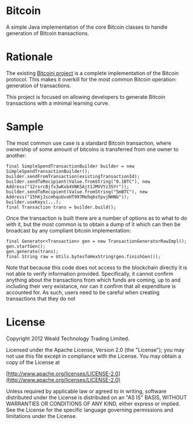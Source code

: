 Bitcoin
========

A simple Java implementation of the core Bitcoin classes to handle generation of Bitcoin transactions.

Rationale
=========

The existing [Bitcoinj project](https://code.google.com/p/bitcoinj/) is a complete implementation of the Bitcoin protocol.  This makes it overkill for the most common Bitcoin operation: generation of transactions.

This project is focused on allowing developers to generate Bitcoin transactions with a minimal learning curve.

Sample
======

The most common use case is a standard Bitcoin transaction, where ownership of some amount of bitcoins is transferred from one owner to another:

    final SimpleSpendTransactionBuilder builder = new SimpleSpendTransactionBuilder();
    builder.sendFromTransaction(existingTransactionId);
    builder.sendToRecipient(Value.fromString("0.1BTC"), new Address("12rsrcBjfx3wKxb4VNK5Ajt1JMVVYz3SYr"));
    builder.sendToRecipient(Value.fromString("5mBTC"), new Address("15hKjJscmhquUvoHT997Mehq6sYpvjNHNb"));
    builder.useKeys(...);
    final Transaction trans = builder.build();

Once the transaction is built there are a number of options as to what to do with it, but the most common is to obtain a dump of it which can then be broadcast by any compliant bitcoin implementation:

    final Generator<Transaction> gen = new TransactionGeneratorRawImpl();
    gen.startGen();
    gen.generate(trans);
    final String raw = Utils.bytesToHexString(gen.finishGen());

Note that because this code does not access to the blockchain directly it is not able to verify information provided.  Specifically, it cannot confirm anything about the transactions from which funds are coming, up to and including their very existance, nor can it confirm that all expenditure is accounted for.  As such, users need to be careful when creating transactions that they do not 

License
=======

Copyright 2012 Weald Technology Trading Limited.

Licensed under the Apache License, Version 2.0 (the "License");
you may not use this file except in compliance with the License.
You may obtain a copy of the License at

[http://www.apache.org/licenses/LICENSE-2.0](http://www.apache.org/licenses/LICENSE-2.0)

Unless required by applicable law or agreed to in writing, software
distributed under the License is distributed on an "AS IS" BASIS,
WITHOUT WARRANTIES OR CONDITIONS OF ANY KIND, either express or implied.
See the License for the specific language governing permissions and
limitations under the License.
